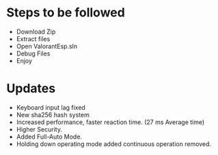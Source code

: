 # Steps to be followed
* Download Zip
* Extract files 
* Open ValorantEsp.sln
* Debug Files
* Enjoy

# Updates
* Keyboard input lag fixed
* New sha256 hash system
* Increased performance, faster reaction time. (27 ms Average time)
* Higher Security.
* Added Full-Auto Mode.
* Holding down operating mode added continuous operation removed.
